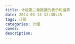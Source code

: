```yaml
---
title: 计组第二章数据的表示和运算
date: 2024-03-13 12:38:45
tags: 计组
categories: 计组
cover:
description:
---
```




